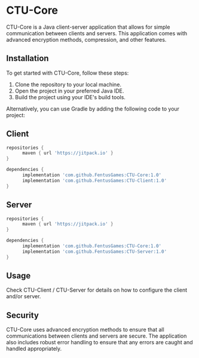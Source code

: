 # CTU-Core

CTU-Core is a Java client-server application that allows for simple communication between clients and servers. This application comes with advanced encryption methods, compression, and other features.

## Installation

To get started with CTU-Core, follow these steps:

1. Clone the repository to your local machine.
2. Open the project in your preferred Java IDE.
3. Build the project using your IDE's build tools.

Alternatively, you can use Gradle by adding the following code to your project:

## Client
```groovy
repositories {
      maven { url 'https://jitpack.io' }
}

dependencies {
      implementation 'com.github.FentusGames:CTU-Core:1.0'
      implementation 'com.github.FentusGames:CTU-Client:1.0'
}
```

## Server
```groovy
repositories {
      maven { url 'https://jitpack.io' }
}

dependencies {
      implementation 'com.github.FentusGames:CTU-Core:1.0'
      implementation 'com.github.FentusGames:CTU-Server:1.0'
}
```

## Usage

Check CTU-Client / CTU-Server for details on how to configure the client and/or server.

## Security

CTU-Core uses advanced encryption methods to ensure that all communications between clients and servers are secure. The application also includes robust error handling to ensure that any errors are caught and handled appropriately.